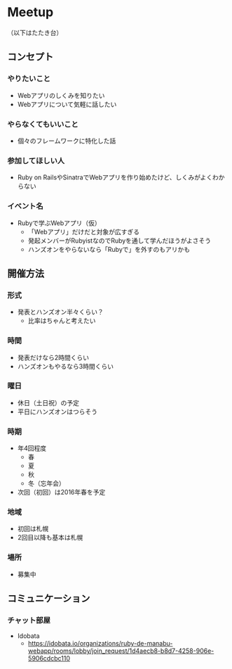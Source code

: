 # Meetup

（以下はたたき台）

## コンセプト

### やりたいこと

* Webアプリのしくみを知りたい
* Webアプリについて気軽に話したい

### やらなくてもいいこと

* 個々のフレームワークに特化した話

### 参加してほしい人

* Ruby on RailsやSinatraでWebアプリを作り始めたけど、しくみがよくわからない

### イベント名

* Rubyで学ぶWebアプリ（仮）
  * 「Webアプリ」だけだと対象が広すぎる
  * 発起メンバーがRubyistなのでRubyを通して学んだほうがよさそう
  * ハンズオンをやらないなら「Rubyで」を外すのもアリかも

## 開催方法

### 形式

* 発表とハンズオン半々くらい？
  * 比率はちゃんと考えたい

### 時間

* 発表だけなら2時間くらい
* ハンズオンもやるなら3時間くらい

### 曜日

* 休日（土日祝）の予定
* 平日にハンズオンはつらそう

### 時期

* 年4回程度
  * 春
  * 夏
  * 秋
  * 冬（忘年会）
* 次回（初回）は2016年春を予定

### 地域

* 初回は札幌
* 2回目以降も基本は札幌

### 場所

* 募集中

## コミュニケーション

### チャット部屋

* Idobata
  * https://idobata.io/organizations/ruby-de-manabu-webapp/rooms/lobby/join_request/1d4aecb8-b8d7-4258-906e-5906cdcbc110
